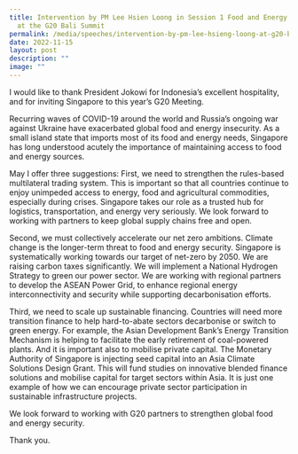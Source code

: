 ```yaml
---
title: Intervention by PM Lee Hsien Loong in Session 1 Food and Energy Security
  at the G20 Bali Summit
permalink: /media/speeches/intervention-by-pm-lee-hsieng-loong-at-g20-bali-summit/
date: 2022-11-15
layout: post
description: ""
image: ""
---
```

I would like to thank President Jokowi for Indonesia’s excellent hospitality, and for inviting Singapore to this year’s G20 Meeting.  
  
Recurring waves of COVID-19 around the world and Russia’s ongoing war against Ukraine have exacerbated global food and energy insecurity. As a small island state that imports most of its food and energy needs, Singapore has long understood acutely the importance of maintaining access to food and energy sources.  
  
May I offer three suggestions: First, we need to strengthen the rules-based multilateral trading system. This is important so that all countries continue to enjoy unimpeded access to energy, food and agricultural commodities, especially during crises. Singapore takes our role as a trusted hub for logistics, transportation, and energy very seriously. We look forward to working with partners to keep global supply chains free and open.  
  
Second, we must collectively accelerate our net zero ambitions. Climate change is the longer-term threat to food and energy security. Singapore is systematically working towards our target of net-zero by 2050. We are raising carbon taxes significantly. We will implement a National Hydrogen Strategy to green our power sector. We are working with regional partners to develop the ASEAN Power Grid, to enhance regional energy interconnectivity and security while supporting decarbonisation efforts.  
  
Third, we need to scale up sustainable financing. Countries will need more transition finance to help hard-to-abate sectors decarbonise or switch to green energy. For example, the Asian Development Bank’s Energy Transition Mechanism is helping to facilitate the early retirement of coal-powered plants. And it is important also to mobilise private capital. The Monetary Authority of Singapore is injecting seed capital into an Asia Climate Solutions Design Grant. This will fund studies on innovative blended finance solutions and mobilise capital for target sectors within Asia. It is just one example of how we can encourage private sector participation in sustainable infrastructure projects.  
  
We look forward to working with G20 partners to strengthen global food and energy security.  
  
Thank you.